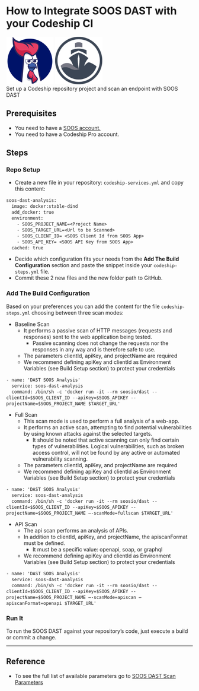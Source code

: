 # How to Integrate SOOS DAST with your Codeship CI
<div>
<img src="../assets/img/SOOS-Icon.png" alt="SOOS" width="128" height="128">
<img src="../assets/img/codeship.png" alt="Codeship" width="128" height="128">
</div>
Set up a Codeship repository project and scan an endpoint with SOOS DAST

## Prerequisites

- You need to have a [SOOS account.](https://app.soos.io/register)
- You need to have a Codeship Pro account.

## Steps

### **Repo Setup**
- Create a new file in your repository: `codeship-services.yml` and copy this content:
```
soos-dast-analysis:
  image: docker:stable-dind
  add_docker: true
  environment:
    - SOOS_PROJECT_NAME=<Project Name>
    - SOOS_TARGET_URL=<Url to be Scanned>
    - SOOS_CLIENT_ID= <SOOS Client Id from SOOS App>
    - SOOS_API_KEY= <SOOS API Key from SOOS App>
  cached: true
```

- Decide which configuration fits your needs from the **Add The Build Configuration** section and paste the snippet inside your `codeship-steps.yml` file.
- Commit these 2 new files and the new folder path to GitHub.

### **Add The Build Configuration**
Based on your preferences you can add the content for the file `codeship-steps.yml` choosing between three scan modes:
* Baseline Scan 
    * It performs a passive scan of HTTP messages (requests and responses) sent to the web application being tested. 
        * Passive scanning does not change the requests nor the responses in any way and is therefore safe to use.
    * The parameters clientId, apiKey, and projectName are required
    * We recommend defining apiKey and clientId as Environment Variables    (see Build Setup section) to protect your credentials

```
- name: 'DAST SOOS Analysis'
  service: soos-dast-analysis
  command: /bin/sh -c 'docker run -it --rm soosio/dast --clientId=$SOOS_CLIENT_ID --apiKey=$SOOS_APIKEY --projectName=$SOOS_PROJECT_NAME $TARGET_URL'
```
* Full Scan 
    * This scan mode is used to perform a full analysis of a web-app. 
    * It performs an active scan, attempting to find potential vulnerabilities by using known attacks against the selected targets. 
        * It should be noted that active scanning can only find certain types of vulnerabilities. Logical vulnerabilities, such as broken access control, will not be found by any active or automated vulnerability scanning.
    * The parameters clientId, apiKey, and projectName are required
    * We recommend defining apiKey and clientId as Environment Variables (see Build Setup section) to protect your credentials
```
- name: 'DAST SOOS Analysis'
  service: soos-dast-analysis
  command: /bin/sh -c 'docker run -it --rm soosio/dast --clientId=$SOOS_CLIENT_ID --apiKey=$SOOS_APIKEY --projectName=$SOOS_PROJECT_NAME —-scanMode=fullscan $TARGET_URL'
```
* API Scan 
    * The api scan performs an analysis of APIs.
    * In addition to clientId, apiKey, and projectName, the apiscanFormat must be defined. 
        * It must be a specific value: openapi, soap, or graphql
    * We recommend defining apiKey and clientId as Environment Variables (see Build Setup section) to protect your credentials
```
- name: 'DAST SOOS Analysis'
  service: soos-dast-analysis
  command: /bin/sh -c 'docker run -it --rm soosio/dast --clientId=$SOOS_CLIENT_ID --apiKey=$SOOS_APIKEY --projectName=$SOOS_PROJECT_NAME —-scanMode=apiscan –apiscanFormat=openapi $TARGET_URL'
```

### Run It
To run the SOOS DAST  against your repository’s code, just execute a build or commit a change.

---

## Reference
* To see the full list of available parameters go to [SOOS DAST Scan Parameters](https://github.com/soos-io/soos-dast#parameters)